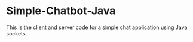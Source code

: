 # Simple-Chatbot-Java

This is the client and server code for a simple chat application using Java sockets.
